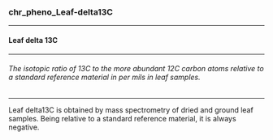 ### chr_pheno_Leaf-delta13C



------
#### Leaf delta 13C



------
###### The isotopic ratio of 13C to the more abundant 12C carbon atoms relative to a standard reference material in per mils in leaf samples.



------
Leaf delta13C is obtained by mass spectrometry of dried and ground leaf samples. Being relative to a standard reference material, it is always negative.